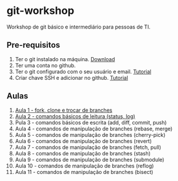 # git-workshop

Workshop de git básico e intermediário para pessoas de TI.

## Pre-requisitos
1. Ter o git instalado na máquina. [Download](https://git-scm.com/downloads)
2. Ter uma conta no github.
3. Ter o git configurado com o seu usuário e email. [Tutorial](https://docs.github.com/pt/github/using-git/setting-your-username-in-git)
4. Criar chave SSH e adicionar no github. [Tutorial](https://docs.github.com/pt/github/authenticating-to-github/connecting-to-github-with-ssh)


## Aulas

1. [Aula 1 - fork, clone e trocar de branches](lessons/lesson-1.md.md)
2. [Aula 2 - comandos básicos de leitura (status, log)](lessons/lesson-2.md)
3. Pula 3 - comandos básicos de escrita (add, diff, commit, push)
4. Aula 4 - comandos de manipulação de branches (rebase, merge)
5. Aula 5 - comandos de manipulação de branches (cherry-pick)
6. Aula 6 - comandos de manipulação de branches (revert)
7. Aula 7 - comandos de manipulação de branches (fetch, pull)
8. Aula 8 - comandos de manipulação de branches (stash)
9. Aula 9 - comandos de manipulação de branches (submodule)
10. Aula 10 - comandos de manipulação de branches (reflog)
11. Aula 11 - comandos de manipulação de branches (bisect)
